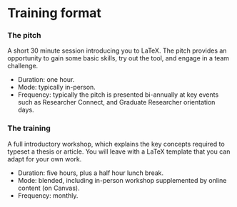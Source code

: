 # Training format

### The pitch

A short 30 minute session introducing you to LaTeX. The pitch provides an opportunity to gain some basic skills, try out the tool, and engage in a team challenge.

* Duration: one hour.
* Mode: typically in-person.
* Frequency: typically the pitch is presented bi-annually at key events such as Researcher Connect, and Graduate Researcher orientation days.

### The training

A full introductory workshop, which explains the key concepts required to typeset a thesis or article. You will leave with a LaTeX template that you can adapt for your own work.

* Duration: five hours, plus a half hour lunch break.
* Mode: blended, including in-person workshop supplemented by online content \(on Canvas\).
* Frequency: monthly.

